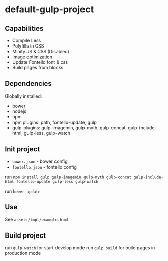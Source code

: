 # default-gulp-project

## Capabilities ##

* Compile Less
* Polyfills in CSS
* Minify JS & CSS (Disabled)
* Image optimization
* Update Fontello font & css
* Build pages from blocks

## Dependencies ##
Globally installed: 

* bower
* nodejs
* npm
* npm plugins: path, fontello-update, gulp
* gulp-plugins: gulp-imagemin, gulp-myth, gulp-concat, gulp-include-html, gulp-less, gulp-watch

## Init project ##
* `bower.json` - bower config
* `fontello.json` - fontello config

run `npm install gulp gulp-imagemin gulp-myth gulp-concat gulp-include-html fontello-update gulp-less gulp-watch`

run `bower update`

## Use ##
See `assets/tmpl/example.html`

## Build project ##
run `gulp watch` for start develop mode
run `gulp build` for build pages in production mode